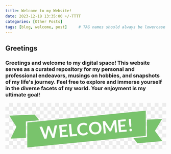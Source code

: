 ```yaml
---
title: Welcome to my Website!
date: 2023-12-18 13:35:00 +/-TTTT
categories: [Other Posts]
tags: [blog, welcome, post]     # TAG names should always be lowercase
---
```


## Greetings

### Greetings and welcome to my digital space! This website serves as a curated repository for my personal and professional endeavors, musings on hobbies, and snapshots of my life's journey. Feel free to explore and immerse yourself in the diverse facets of my world. Your enjoyment is my ultimate goal!

![welcome-image](/assets/welcome.png)
